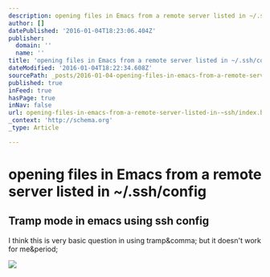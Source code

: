 ```yaml
---
description: opening files in Emacs from a remote server listed in ~/.ssh/config
author: []
datePublished: '2016-01-04T18:23:06.404Z'
publisher:
  domain: ''
  name: ''
title: 'opening files in Emacs from a remote server listed in ~/.ssh/config '
dateModified: '2016-01-04T18:22:34.608Z'
sourcePath: _posts/2016-01-04-opening-files-in-emacs-from-a-remote-server-listed-in-ssh.md
published: true
inFeed: true
hasPage: true
inNav: false
url: opening-files-in-emacs-from-a-remote-server-listed-in-~ssh/index.html
_context: 'http://schema.org'
_type: Article

---
```

# opening files in Emacs from a remote server listed in ~/.ssh/config 

<article style=""><h1>Tramp mode in emacs using ssh config</h1><p>I think this is very basic question in using tramp&amp;comma; but it doesn't work for me&amp;period;</p><img src="http://cdn.sstatic.net/stackoverflow/img/apple-touch-icon@2.png?v=73d79a89bded&amp;a" /></article>